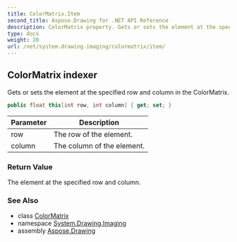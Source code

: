 ```yaml
---
title: ColorMatrix.Item
second_title: Aspose.Drawing for .NET API Reference
description: ColorMatrix property. Gets or sets the element at the specified row and column in the ColorMatrix
type: docs
weight: 20
url: /net/system.drawing.imaging/colormatrix/item/
---
```

## ColorMatrix indexer

Gets or sets the element at the specified row and column in the ColorMatrix.

```csharp
public float this[int row, int column] { get; set; }
```

| Parameter | Description |
| --- | --- |
| row | The row of the element. |
| column | The column of the element. |

### Return Value

The element at the specified row and column.

### See Also

* class [ColorMatrix](../)
* namespace [System.Drawing.Imaging](../../colormatrix/)
* assembly [Aspose.Drawing](../../../)


